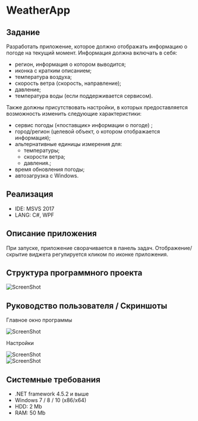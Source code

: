# WeatherApp

## Задание
Разработать приложение, которое должно отображать информацию о погоде на текущий момент. Информация должна включать в себя:
*	регион, информация о котором выводится;
*	иконка с кратким описанием;
*	температура воздуха;
*	скорость ветра (скорость, направление);
*	давление;
*	температура воды (если поддерживается сервисом).

Также должны присутствовать настройки, в которых предоставляется возможность  изменить следующие характеристики:
-	сервис погоды («поставщик» информации о погоде) ;
-	город/регион (целевой объект, о котором отображается информация);
- альтернативные единицы измерения для:
  - температуры;
  - скорости ветра;
  - давления.;
-	время обновления погоды;
-	автозагрузка с Windows.

## Реализация
* IDE: MSVS 2017
* LANG: C#, WPF

## Описание приложения
При запуске, приложение сворачивается в панель задач. Отображение/скрытие виджета регулируется кликом по иконке приложения. 

## Структура программного проекта
![ScreenShot](https://raw.github.com/insendend/WeatherApp/master/WeatherApp/Screenshots/scrn1.jpg)

## Руководство пользователя / Скриншоты

Главное окно программы

![ScreenShot](https://raw.github.com/insendend/WeatherApp/master/WeatherApp/Screenshots/scrn2.jpg)

Настройки

![ScreenShot](https://raw.github.com/insendend/WeatherApp/master/WeatherApp/Screenshots/scrn3.jpg)    
![ScreenShot](https://raw.github.com/insendend/WeatherApp/master/WeatherApp/Screenshots/scrn4.jpg)


## Системные требования
- .NET framework 4.5.2 и выше
- Windows 7 / 8 / 10 (x86/x64)
- HDD: 2 Mb
- RAM: 50 Mb


